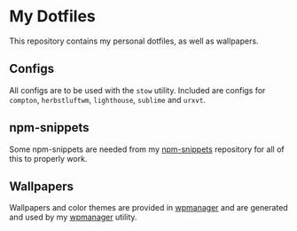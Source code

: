 # My Dotfiles
This repository contains my personal dotfiles, as well as wallpapers.

## Configs
All configs are to be used with the `stow` utility. Included are configs for `compton`, `herbstluftwm`, `lighthouse`, `sublime` and `urxvt`.

## npm-snippets
Some npm-snippets are needed from my [npm-snippets](https://github.com/paulavery/npm-snippets) repository for all of this to properly work.

## Wallpapers
Wallpapers and color themes are provided in [wpmanager](.wpmanager) and are generated and used by my [wpmanager](https://www.npmjs.com/package/wpmanager) utility.
